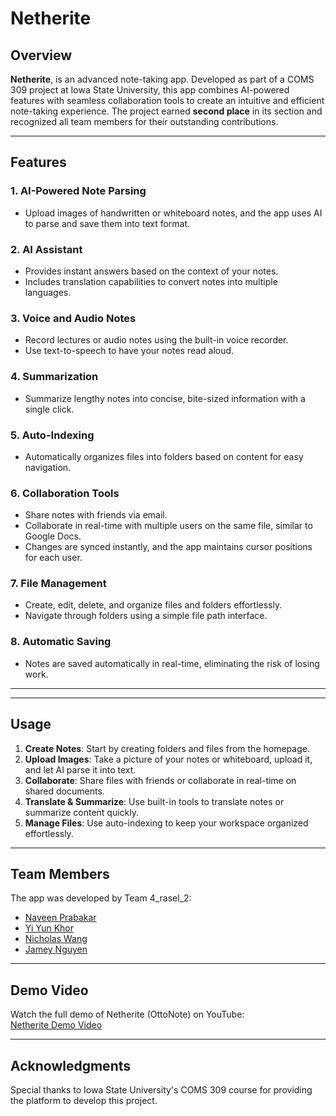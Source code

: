 # Netherite 

## Overview
**Netherite**, is an advanced note-taking app. Developed as part of a COMS 309 project at Iowa State University, this app combines AI-powered features with seamless collaboration tools to create an intuitive and efficient note-taking experience. The project earned **second place** in its section and recognized all team members for their outstanding contributions.

---

## Features

### 1. **AI-Powered Note Parsing**
   - Upload images of handwritten or whiteboard notes, and the app uses AI to parse and save them into text format.

### 2. **AI Assistant**
   - Provides instant answers based on the context of your notes.
   - Includes translation capabilities to convert notes into multiple languages.

### 3. **Voice and Audio Notes**
   - Record lectures or audio notes using the built-in voice recorder.
   - Use text-to-speech to have your notes read aloud.

### 4. **Summarization**
   - Summarize lengthy notes into concise, bite-sized information with a single click.

### 5. **Auto-Indexing**
   - Automatically organizes files into folders based on content for easy navigation.

### 6. **Collaboration Tools**
   - Share notes with friends via email.
   - Collaborate in real-time with multiple users on the same file, similar to Google Docs.
   - Changes are synced instantly, and the app maintains cursor positions for each user.

### 7. **File Management**
   - Create, edit, delete, and organize files and folders effortlessly.
   - Navigate through folders using a simple file path interface.

### 8. **Automatic Saving**
   - Notes are saved automatically in real-time, eliminating the risk of losing work.

---

---

## Usage

1. **Create Notes**: Start by creating folders and files from the homepage.
2. **Upload Images**: Take a picture of your notes or whiteboard, upload it, and let AI parse it into text.
3. **Collaborate**: Share files with friends or collaborate in real-time on shared documents.
4. **Translate & Summarize**: Use built-in tools to translate notes or summarize content quickly.
5. **Manage Files**: Use auto-indexing to keep your workspace organized effortlessly.

---

## Team Members
The app was developed by Team 4_rasel_2:
- [Naveen Prabakar](https://www.linkedin.com/in/naveen-prabakar-88492b284/)
- [Yi Yun Khor](https://www.linkedin.com/in/yi-yun-khor-169b6a291/)
- [Nicholas Wang](https://www.linkedin.com/in/nicholas-a-wang/)
- [Jamey Nguyen](https://www.linkedin.com/in/jamey-nguyen/)

---

## Demo Video
Watch the full demo of Netherite (OttoNote) on YouTube:  
[Netherite Demo Video](https://www.youtube.com/watch?v=iHrzfTETPyA)

---

## Acknowledgments
Special thanks to Iowa State University's COMS 309 course for providing the platform to develop this project.
 
